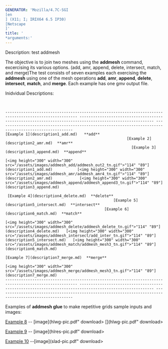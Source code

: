 ```yaml
---
GENERATOR: 'Mozilla/4.7C-SGI 
[en
] (X11; I; IRIX64 6.5 IP30) 
[Netscape
]'
title: '
*arguments:'
---
```


 Description: test addmesh

  The objective is to join two meshes using the **addmesh** command,
  excercising its various options. (add, amr, append, delete,
  intersect, match, and merge)The test consists of seven examples each
  exercising the **addmesh** using one of the mesh operations **add**,
  **amr**, **append**, **delete**, **intersect**, **match**, and
  **merge**. Each example has one gmv output file.
 
  Inidvidual Descriptions:

   
 
    ------------------------------------------------------------------------------------------------------ ------------------------------------------------------------------------------------------------------- -------------------------------------------------------------------------------------------------------
    [Example 1](description1_add.md)   **add**
                                                          [Example 2](description2_amr.md)  **amr**
                                                            [Example 3](description3_append.md)  **append**

    [<img height="300" width="300" src="/assets/images/addmesh_add/addmesh_out2_tn.gif">"114" "89"](description1_add.md)           [<img height="300" width="300" src="/assets/images/addmesh_amr/addmesh_amr4_tn.gif">"114" "89"](description2_amr.md)            [<img height="300" width="300" src="/assets/images/addmesh_append/addmesh_append3_tn.gif">"114" "89"](description3_append.md)
 
     [Example 4](description4_delete.md)  **delete**
                                                    [Example 5](description5_intersect.md)  **intersect**
                                                [Example 6](description6_match.md)  **match**

    [<img height="300" width="300" src="/assets/images/addmesh_delete/addmesh_delete_tn.gif">"114" "89"](description4_delete.md)   [<img height="300" width="300" src="/assets/images/addmesh_intersect/add_inter_tn.gif">"114" "89"](description5_intersect.md)   [<img height="300" width="300" src="/assets/images/addmesh_match/addmesh_mesh3_tn.gif">"114" "89"](description6_match.md)
 
    [Example 7](description7_merge.md)  **merge**
                                                                                                                                                               
    [<img height="300" width="300" src="/assets/images/addmesh_merge/addmesh_mesh3_tn.gif">"114" "89"](description7_merge.md)                                                                                                              
    ------------------------------------------------------------------------------------------------------ ------------------------------------------------------------------------------------------------------- -------------------------------------------------------------------------------------------------------
 
  Examples of **addmesh glue** to make repetitive grids sample inputs
  and images:
 
  [Example 8](hlwg.lgc) -- [image](hlwg-pic.pdf" download> </a>[](hlwg-pic.pdf" download> </a>
 
  [Example 9](hlres.lgc) -- [image](hlres-pic.pdf" download> </a>[](slad.lgc)
 
  [Example 10](slad.lgc) --[image](slad-pic.pdf" download> </a>
